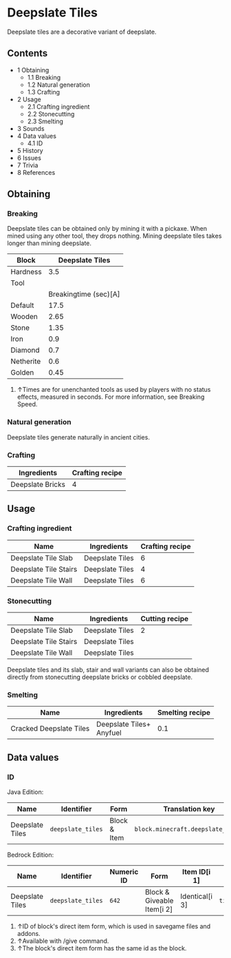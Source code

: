 # Deepslate Tiles
Deepslate tiles are a decorative variant of deepslate.

## Contents
- 1 Obtaining
	- 1.1 Breaking
	- 1.2 Natural generation
	- 1.3 Crafting
- 2 Usage
	- 2.1 Crafting ingredient
	- 2.2 Stonecutting
	- 2.3 Smelting
- 3 Sounds
- 4 Data values
	- 4.1 ID
- 5 History
- 6 Issues
- 7 Trivia
- 8 References

## Obtaining
### Breaking
Deepslate tiles can be obtained only by mining it with a pickaxe. When mined using any other tool, they drops nothing. Mining deepslate tiles takes longer than mining deepslate.

| Block     | Deepslate Tiles       |
|-----------|-----------------------|
| Hardness  | 3.5                   |
| Tool      |                       |
|           | Breakingtime (sec)[A] |
| Default   | 17.5                  |
| Wooden    | 2.65                  |
| Stone     | 1.35                  |
| Iron      | 0.9                   |
| Diamond   | 0.7                   |
| Netherite | 0.6                   |
| Golden    | 0.45                  |

1. ↑Times are for unenchanted tools as used by players with no status effects, measured in seconds. For more information, see Breaking Speed.

### Natural generation
Deepslate tiles generate naturally in ancient cities.

### Crafting
| Ingredients      | Crafting recipe |
|------------------|-----------------|
| Deepslate Bricks | 4               |

## Usage
### Crafting ingredient
| Name                  | Ingredients     | Crafting recipe |
|-----------------------|-----------------|-----------------|
| Deepslate Tile Slab   | Deepslate Tiles | 6               |
| Deepslate Tile Stairs | Deepslate Tiles | 4               |
| Deepslate Tile Wall   | Deepslate Tiles | 6               |

### Stonecutting
| Name                  | Ingredients     | Cutting recipe |
|-----------------------|-----------------|----------------|
| Deepslate Tile Slab   | Deepslate Tiles | 2              |
| Deepslate Tile Stairs | Deepslate Tiles |                |
| Deepslate Tile Wall   | Deepslate Tiles |                |

Deepslate tiles and its slab, stair and wall variants can also be obtained directly from stonecutting deepslate bricks or cobbled deepslate.

### Smelting
| Name                    | Ingredients                  | Smelting recipe |
|-------------------------|------------------------------|-----------------|
| Cracked Deepslate Tiles | Deepslate Tiles+<br/>Anyfuel | 0.1             |

## Data values
### ID
Java Edition:

| Name            | Identifier        | Form         | Translation key                   |
|-----------------|-------------------|--------------|-----------------------------------|
| Deepslate Tiles | `deepslate_tiles` | Block & Item | `block.minecraft.deepslate_tiles` |

Bedrock Edition:

| Name            | Identifier        | Numeric ID | Form                       | Item ID[i 1]   | Translation key             |
|-----------------|-------------------|------------|----------------------------|----------------|-----------------------------|
| Deepslate Tiles | `deepslate_tiles` | `642`      | Block & Giveable Item[i 2] | Identical[i 3] | `tile.deepslate_tiles.name` |

1. ↑ID of block's direct item form, which is used in savegame files and addons.
2. ↑Available with /give command.
3. ↑The block's direct item form has the same id as the block.

